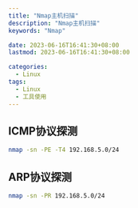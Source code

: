 ```yaml
---
title: "Nmap主机扫描"
description: "Nmap主机扫描"
keywords: "Nmap"

date: 2023-06-16T16:41:30+08:00
lastmod: 2023-06-16T16:41:30+08:00

categories:
  - Linux
tags:
  - Linux
  - 工具使用
---
```


## ICMP协议探测
```bash
nmap -sn -PE -T4 192.168.5.0/24 
```
## ARP协议探测
```bash
nmap -sn -PR 192.168.5.0/24
```
